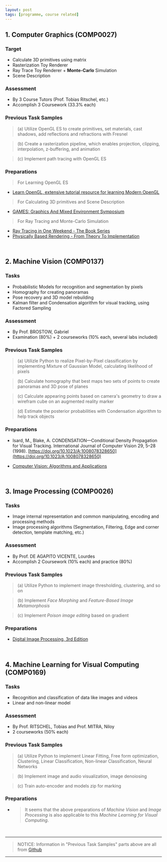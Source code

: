 ```yaml
---
layout: post
tags: [programme, course related]
---
```


## 1. Computer Graphics (COMP0027)

###  Target
* Calculate 3D primitives using matrix
* Rasterization Toy Renderer
* Ray Trace Toy Renderer + **Monte-Carlo** Simulation
* Scene Description

### Assessment
* By 3 Course Tutors (Prof. Tobias Ritschel, etc.)
* Accomplish 3 Coursework (33.3% each)  

### Previous Task Samples  
  
> (a) Utilize OpenGL ES to create primitives, set materials, cast shadows, add reflections and refractions with Fresnel  
   
> (b) Create a rasterization pipeline, which enables projection, clipping, interpolation, z-buffering, and animation  
  
> (c) Implement path tracing with OpenGL ES

### Preparations
> For Learning OpenGL ES  
* [Learn OpenGL, extensive tutorial resource for learning Modern OpenGL](https://learnopengl.com/)
  
> For Calculating 3D primitives and Scene Description
* [GAMES: Graphics And Mixed Environment Symposium](https://games-cn.org/previouswebinar-ppt/)

> For Ray Tracing and Monte-Carlo Simulation
* [Ray Tracing in One Weekend - The Book Series](https://raytracing.github.io/)
* [Physically Based Rendering - From Theory To Implementation](https://pbrt.org/)

<br>

## 2. Machine Vision (COMP0137)

### Tasks
* Probabilistic Models for recognition and segmentation by pixels
* Homography for creating panoramas
* Pose recovery and 3D model rebuilding
* Kalman filter and Condensation algorithm for visual tracking, using Factored Sampling


### Assessment
* By Prof. BROSTOW, Gabriel
* Examination (80%) + 2 courseworks (10% each, several labs included)  
  
### Previous Task Samples  
  
> (a) Utilizle Python to realize Pixel-by-Pixel classification by implementing Mixture of Gaussian Model, calculating likelihood of pixels  
  
> (b) Calculate homography that best maps two sets of points to create panoramas and 3D pose of planes
  
> (c) Calculate appearing points based on camera's geometry to draw a wirefram cube on an augmented reality marker
  
> (d) Estimate the posterior probabilities with Condensation algorithm to help track objects

### Preparations
* Isard, M., Blake, A. CONDENSATION—Conditional Density Propagation for Visual Tracking. International Journal of Computer Vision 29, 5–28 (1998). [https://doi.org/10.1023/A:1008078328650](https://doi.org/10.1023/A:1008078328650)

* [Computer Vision: Algorithms and Applications](https://szeliski.org/Book/)
<br>

## 3. Image Processing (COMP0026)

### Tasks 
* Image internal representation and common manipulating, encoding and processing methods
* Image processing algorithms (Segmentation, Filtering, Edge and corner detection, template matching, etc.)

### Assessment
* By Prof. DE AGAPITO VICENTE, Lourdes  
* Accomplish 2 Coursework (10% each) and practice (80%)

   
### Previous Task Samples  
  
> (a) Utilize Python to implement image thresholding, clustering, and so on
  
> (b) Implement _Face Morphing_ and _Feature-Based Image Metamorphosis_
  
> (c) Implement _Poison image editing_ based on gradient 

### Preparations

* [Digital Image Processing, 3rd Edition](https://sde.uoc.ac.in/sites/default/files/sde_videos/Digital%20Image%20Processing%203rd%20ed.%20-%20R.%20Gonzalez,%20R.%20Woods-ilovepdf-compressed.pdf)

<br>

## 4. Machine Learning for Visual Computing (COMP0169)

### Tasks 
* Recognition and classification of data like images and videos
* Linear and non-linear model

### Assessment
* By Prof. RITSCHEL, Tobias and Prof. MITRA, Niloy
* 2 courseworks (50% each)

### Previous Task Samples  
> (a) Utilize Python to implement Linear Fitting, Free form optimization, Clustering, Linear Classification, Non-linear Classification, Neural Networks  
  
> (b) Implement image and audio visualization, image denoiosing  
  
> (c) Train auto-encoder and models zip for marking  

### Preparations
  
* > It seems that the above preparations of _Machine Vision_ and _Image Processing_ is also applicable to this _Machine Learning for Visual Computing_.

<br>  
  
---
> NOTICE: Information in "Previous Task Samples" parts above are all from [Github](https://github.com/) 
 
---